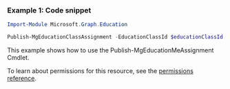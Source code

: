 ### Example 1: Code snippet

```powershellImport-Module Microsoft.Graph.Education

Publish-MgEducationClassAssignment -EducationClassId $educationClassId -EducationAssignmentId $educationAssignmentId
```
This example shows how to use the Publish-MgEducationMeAssignment Cmdlet.
To learn about permissions for this resource, see the [permissions reference](/graph/permissions-reference).

